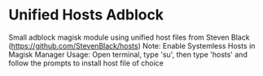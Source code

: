 # Unified Hosts Adblock
Small adblock magisk module using unified host files from Steven Black (https://github.com/StevenBlack/hosts)
Note: Enable Systemless Hosts in Magisk Manager
Usage: Open terminal, type 'su', then type 'hosts' and follow the prompts to install host file of choice